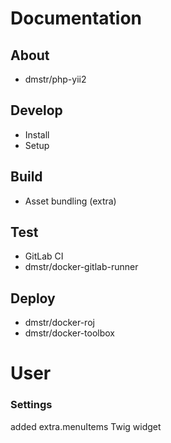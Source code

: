 Documentation
=============

About
-----

- dmstr/php-yii2

Develop
-------

- Install
- Setup

Build
-----

- Asset bundling (extra)

Test
----

- GitLab CI
 - dmstr/docker-gitlab-runner

Deploy
------

- dmstr/docker-roj
 - dmstr/docker-toolbox


User
====

### Settings

added extra.menuItems Twig widget
